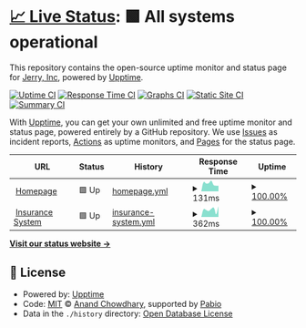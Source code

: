 # [📈 Live Status](https://status.getjerry.com): <!--live status--> **🟩 All systems operational**

This repository contains the open-source uptime monitor and status page for [Jerry, Inc](https://getjerry.com), powered by [Upptime](https://github.com/upptime/upptime).

[![Uptime CI](https://github.com/getjerry/upptime/workflows/Uptime%20CI/badge.svg)](https://github.com/getjerry/upptime/actions?query=workflow%3A%22Uptime+CI%22)
[![Response Time CI](https://github.com/getjerry/upptime/workflows/Response%20Time%20CI/badge.svg)](https://github.com/getjerry/upptime/actions?query=workflow%3A%22Response+Time+CI%22)
[![Graphs CI](https://github.com/getjerry/upptime/workflows/Graphs%20CI/badge.svg)](https://github.com/getjerry/upptime/actions?query=workflow%3A%22Graphs+CI%22)
[![Static Site CI](https://github.com/getjerry/upptime/workflows/Static%20Site%20CI/badge.svg)](https://github.com/getjerry/upptime/actions?query=workflow%3A%22Static+Site+CI%22)
[![Summary CI](https://github.com/getjerry/upptime/workflows/Summary%20CI/badge.svg)](https://github.com/getjerry/upptime/actions?query=workflow%3A%22Summary+CI%22)

With [Upptime](https://upptime.js.org), you can get your own unlimited and free uptime monitor and status page, powered entirely by a GitHub repository. We use [Issues](https://github.com/getjerry/upptime/issues) as incident reports, [Actions](https://github.com/getjerry/upptime/actions) as uptime monitors, and [Pages](https://status.getjerry.com) for the status page.

<!--start: status pages-->
<!-- This summary is generated by Upptime (https://github.com/upptime/upptime) -->
<!-- Do not edit this manually, your changes will be overwritten -->
<!-- prettier-ignore -->
| URL | Status | History | Response Time | Uptime |
| --- | ------ | ------- | ------------- | ------ |
| <img alt="" src="https://icons.duckduckgo.com/ip3/getjerry.com.ico" height="13"> [Homepage](https://getjerry.com) | 🟩 Up | [homepage.yml](https://github.com/getjerry/upptime/commits/HEAD/history/homepage.yml) | <details><summary><img alt="Response time graph" src="./graphs/homepage/response-time-week.png" height="20"> 131ms</summary><br><a href="https://status.getjerry.com/history/homepage"><img alt="Response time 132" src="https://img.shields.io/endpoint?url=https%3A%2F%2Fraw.githubusercontent.com%2Fgetjerry%2Fupptime%2FHEAD%2Fapi%2Fhomepage%2Fresponse-time.json"></a><br><a href="https://status.getjerry.com/history/homepage"><img alt="24-hour response time 159" src="https://img.shields.io/endpoint?url=https%3A%2F%2Fraw.githubusercontent.com%2Fgetjerry%2Fupptime%2FHEAD%2Fapi%2Fhomepage%2Fresponse-time-day.json"></a><br><a href="https://status.getjerry.com/history/homepage"><img alt="7-day response time 131" src="https://img.shields.io/endpoint?url=https%3A%2F%2Fraw.githubusercontent.com%2Fgetjerry%2Fupptime%2FHEAD%2Fapi%2Fhomepage%2Fresponse-time-week.json"></a><br><a href="https://status.getjerry.com/history/homepage"><img alt="30-day response time 129" src="https://img.shields.io/endpoint?url=https%3A%2F%2Fraw.githubusercontent.com%2Fgetjerry%2Fupptime%2FHEAD%2Fapi%2Fhomepage%2Fresponse-time-month.json"></a><br><a href="https://status.getjerry.com/history/homepage"><img alt="1-year response time 132" src="https://img.shields.io/endpoint?url=https%3A%2F%2Fraw.githubusercontent.com%2Fgetjerry%2Fupptime%2FHEAD%2Fapi%2Fhomepage%2Fresponse-time-year.json"></a></details> | <details><summary><a href="https://status.getjerry.com/history/homepage">100.00%</a></summary><a href="https://status.getjerry.com/history/homepage"><img alt="All-time uptime 100.00%" src="https://img.shields.io/endpoint?url=https%3A%2F%2Fraw.githubusercontent.com%2Fgetjerry%2Fupptime%2FHEAD%2Fapi%2Fhomepage%2Fuptime.json"></a><br><a href="https://status.getjerry.com/history/homepage"><img alt="24-hour uptime 100.00%" src="https://img.shields.io/endpoint?url=https%3A%2F%2Fraw.githubusercontent.com%2Fgetjerry%2Fupptime%2FHEAD%2Fapi%2Fhomepage%2Fuptime-day.json"></a><br><a href="https://status.getjerry.com/history/homepage"><img alt="7-day uptime 100.00%" src="https://img.shields.io/endpoint?url=https%3A%2F%2Fraw.githubusercontent.com%2Fgetjerry%2Fupptime%2FHEAD%2Fapi%2Fhomepage%2Fuptime-week.json"></a><br><a href="https://status.getjerry.com/history/homepage"><img alt="30-day uptime 100.00%" src="https://img.shields.io/endpoint?url=https%3A%2F%2Fraw.githubusercontent.com%2Fgetjerry%2Fupptime%2FHEAD%2Fapi%2Fhomepage%2Fuptime-month.json"></a><br><a href="https://status.getjerry.com/history/homepage"><img alt="1-year uptime 100.00%" src="https://img.shields.io/endpoint?url=https%3A%2F%2Fraw.githubusercontent.com%2Fgetjerry%2Fupptime%2FHEAD%2Fapi%2Fhomepage%2Fuptime-year.json"></a></details>
| <img alt="" src="https://icons.duckduckgo.com/ip3/getjerry.com.ico" height="13"> [Insurance System](https://getjerry.com/health) | 🟩 Up | [insurance-system.yml](https://github.com/getjerry/upptime/commits/HEAD/history/insurance-system.yml) | <details><summary><img alt="Response time graph" src="./graphs/insurance-system/response-time-week.png" height="20"> 362ms</summary><br><a href="https://status.getjerry.com/history/insurance-system"><img alt="Response time 506" src="https://img.shields.io/endpoint?url=https%3A%2F%2Fraw.githubusercontent.com%2Fgetjerry%2Fupptime%2FHEAD%2Fapi%2Finsurance-system%2Fresponse-time.json"></a><br><a href="https://status.getjerry.com/history/insurance-system"><img alt="24-hour response time 1040" src="https://img.shields.io/endpoint?url=https%3A%2F%2Fraw.githubusercontent.com%2Fgetjerry%2Fupptime%2FHEAD%2Fapi%2Finsurance-system%2Fresponse-time-day.json"></a><br><a href="https://status.getjerry.com/history/insurance-system"><img alt="7-day response time 362" src="https://img.shields.io/endpoint?url=https%3A%2F%2Fraw.githubusercontent.com%2Fgetjerry%2Fupptime%2FHEAD%2Fapi%2Finsurance-system%2Fresponse-time-week.json"></a><br><a href="https://status.getjerry.com/history/insurance-system"><img alt="30-day response time 799" src="https://img.shields.io/endpoint?url=https%3A%2F%2Fraw.githubusercontent.com%2Fgetjerry%2Fupptime%2FHEAD%2Fapi%2Finsurance-system%2Fresponse-time-month.json"></a><br><a href="https://status.getjerry.com/history/insurance-system"><img alt="1-year response time 506" src="https://img.shields.io/endpoint?url=https%3A%2F%2Fraw.githubusercontent.com%2Fgetjerry%2Fupptime%2FHEAD%2Fapi%2Finsurance-system%2Fresponse-time-year.json"></a></details> | <details><summary><a href="https://status.getjerry.com/history/insurance-system">100.00%</a></summary><a href="https://status.getjerry.com/history/insurance-system"><img alt="All-time uptime 100.00%" src="https://img.shields.io/endpoint?url=https%3A%2F%2Fraw.githubusercontent.com%2Fgetjerry%2Fupptime%2FHEAD%2Fapi%2Finsurance-system%2Fuptime.json"></a><br><a href="https://status.getjerry.com/history/insurance-system"><img alt="24-hour uptime 100.00%" src="https://img.shields.io/endpoint?url=https%3A%2F%2Fraw.githubusercontent.com%2Fgetjerry%2Fupptime%2FHEAD%2Fapi%2Finsurance-system%2Fuptime-day.json"></a><br><a href="https://status.getjerry.com/history/insurance-system"><img alt="7-day uptime 100.00%" src="https://img.shields.io/endpoint?url=https%3A%2F%2Fraw.githubusercontent.com%2Fgetjerry%2Fupptime%2FHEAD%2Fapi%2Finsurance-system%2Fuptime-week.json"></a><br><a href="https://status.getjerry.com/history/insurance-system"><img alt="30-day uptime 100.00%" src="https://img.shields.io/endpoint?url=https%3A%2F%2Fraw.githubusercontent.com%2Fgetjerry%2Fupptime%2FHEAD%2Fapi%2Finsurance-system%2Fuptime-month.json"></a><br><a href="https://status.getjerry.com/history/insurance-system"><img alt="1-year uptime 100.00%" src="https://img.shields.io/endpoint?url=https%3A%2F%2Fraw.githubusercontent.com%2Fgetjerry%2Fupptime%2FHEAD%2Fapi%2Finsurance-system%2Fuptime-year.json"></a></details>

<!--end: status pages-->

[**Visit our status website →**](https://status.getjerry.com)

## 📄 License

- Powered by: [Upptime](https://github.com/upptime/upptime)
- Code: [MIT](./LICENSE) © [Anand Chowdhary](https://anandchowdhary.com), supported by [Pabio](https://pabio.com)
- Data in the `./history` directory: [Open Database License](https://opendatacommons.org/licenses/odbl/1-0/)
